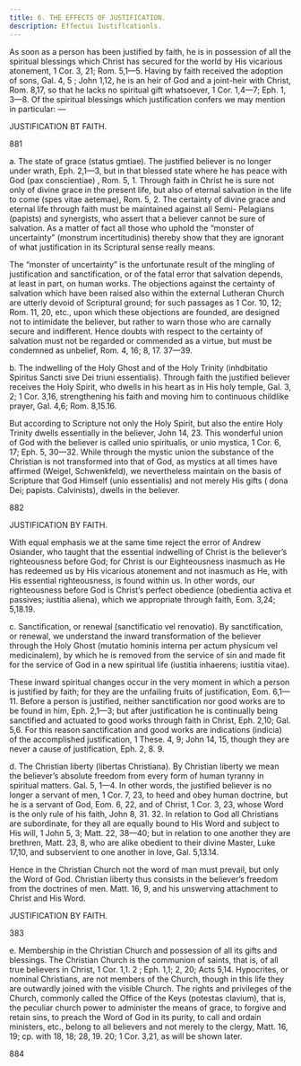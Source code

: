 ```yaml
---
title: 6. THE EFFECTS OF JUSTIFICATION.
description: Effectus Iustiflcationls.
---
```


As soon as a person has been justified by faith, he is in possession of all the spiritual blessings which Christ has secured for the world by His vicarious atonement, 1 Cor. 3, 21; Rom. 5,1—5. Having by faith received the adoption of sons, Gal. 4, 5 ; John 1,12, he is an heir of God and a joint-heir with Christ, Rom. 8,17, so that he lacks no spiritual gift whatsoever, 1 Cor. 1,4—7; Eph. 1, 3—8. Of the spiritual blessings which justification confers we may mention in particular: — 



JUSTIFICATION BT FAITH. 


881 


a. The state of grace (status gmtiae). The justified believer is no longer under wrath, Eph. 2,1—3, but in that blessed state where he has peace with God (pax conscientiae) , Rom. 5, 1. Through faith in Christ he is sure not only of divine grace in the present life, but also of eternal salvation in the life to come (spes vitae aetemae), Rom. 5, 2. The certainty of divine grace and eternal life through faith must be maintained against all Semi- Pelagians (papists) and synergists, who assert that a believer cannot be sure of salvation. As a matter of fact all those who uphold the “monster of uncertainty” (monstrum incertitudinis) thereby show that they are ignorant of what justification in its Scriptural sense really means. 

The “monster of uncertainty” is the unfortunate result of the mingling of justification and sanctification, or of the fatal error that salvation depends, at least in part, on human works. The objections against the certainty of salvation which have been raised also within the external Lutheran Church are utterly devoid of Scriptural ground; for such passages as 1 Cor. 10, 12; Rom. 11, 20, etc., upon which these objections are founded, are designed not to intimidate the believer, but rather to warn those who are carnally secure and indifferent. Hence doubts with respect to the certainty of salvation must not be regarded or commended as a virtue, but must be condemned as unbelief, Rom. 4, 16; 8, 17. 37—39. 

b. The indwelling of the Holy Ghost and of the Holy Trinity (inhdbitatio Spiritus Sancti sive Dei triuni essentialis). Through faith the justified believer receives the Holy Spirit, who dwells in his heart as in His holy temple, Gal. 3, 2; 1 Cor. 3,16, strengthening his faith and moving him to continuous childlike prayer, Gal. 4,6; Rom. 8,15.16. 

But according to Scripture not only the Holy Spirit, but also the entire Holy Trinity dwells essentially in the believer, John 14, 23. This wonderful union of God with the believer is called unio spiritualis, or unio mystica, 1 Cor. 6, 17; Eph. 5, 30—32. While through the mystic union the substance of the Christian is not transformed into that of God, as mystics at all times have affirmed (Weigel, Schwenkfeld), we nevertheless maintain on the basis of Scripture that God Himself (unio essentialis) and not merely His gifts ( dona Dei; papists. Calvinists), dwells in the believer. 



882 


JUSTIFICATION BY FAITH. 


With equal emphasis we at the same time reject the error of Andrew Osiander, who taught that the essential indwelling of Christ is the believer’s righteousness before God; for Christ is our Eighteousness inasmuch as He has redeemed us by His vicarious atonement and not inasmuch as He, with His essential righteousness, is found within us. In other words, our righteousness before God is Christ’s perfect obedience (obedientia activa et passives; iustitia aliena), which we appropriate through faith, Eom. 3,24; 5,18.19. 

c. Sanctification, or renewal (sanctificatio vel renovatio). By sanctification, or renewal, we understand the inward transformation of the believer through the Holy Ghost (mutatio hominis interna per actum physicum vel medicinalem), by which he is removed from the service of sin and made fit for the service of God in a new spiritual life (iustitia inhaerens; iustitia vitae). 

These inward spiritual changes occur in the very moment in which a person is justified by faith; for they are the unfailing fruits of justification, Eom. 6,1—11. Before a person is justified, neither sanctification nor good works are to be found in him, Eph. 2,1—3; but after justification he is continually being sanctified and actuated to good works through faith in Christ, Eph. 2,10; Gal. 5,6. For this reason sanctification and good works are indications (indicia) of the accomplished justification, 1 These. 4, 9; John 14, 15, though they are never a cause of justification, Eph. 2, 8. 9. 

d. The Christian liberty (libertas Christiana). By Christian liberty we mean the believer’s absolute freedom from every form of human tyranny in spiritual matters. Gal. 5, 1—4. In other words, the justified believer is no longer a servant of men, 1 Cor. 7, 23, to heed and obey human doctrine, but he is a servant of God, Eom. 6, 22, and of Christ, 1 Cor. 3, 23, whose Word is the only rule of his faith, John 8, 31. 32. In relation to God all Christians are subordinate, for they all are equally bound to His Word and subject to His will, 1 John 5, 3; Matt. 22, 38—40; but in relation to one another they are brethren, Matt. 23, 8, who are alike obedient to their divine Master, Luke 17,10, and subservient to one another in love, Gal. 5,13.14. 

Hence in the Christian Church not the word of man must prevail, but only the Word of God. Christian liberty thus consists in the believer’s freedom from the doctrines of men. Matt. 16, 9, and his unswerving attachment to Christ and His Word. 



JUSTIFICATION BY FAITH. 


383 


e. Membership in the Christian Church and possession of all its gifts and blessings. The Christian Church is the communion of saints, that is, of all true believers in Christ, 1 Cor. 1,1. 2 ; Eph. 1,1; 2, 20; Acts 5,14. Hypocrites, or nominal Christians, are not members of the Church, though in this life they are outwardly joined with the visible Church. The rights and privileges of the Church, commonly called the Office of the Keys (potestas clavium), that is, the peculiar church power to administer the means of grace, to forgive and retain sins, to preach the Word of God in its purity, to call and ordain ministers, etc., belong to all believers and not merely to the clergy, Matt. 16, 19; cp. with 18, 18; 28, 19. 20; 1 Cor. 3,21, as will be shown later. 



884 
